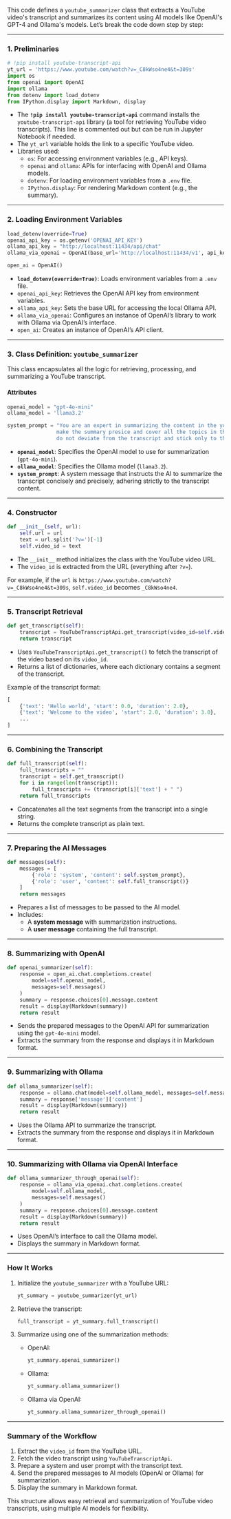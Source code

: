 This code defines a `youtube_summarizer` class that extracts a YouTube video's transcript and summarizes its content using AI models like OpenAI's GPT-4 and Ollama's models. Let’s break the code down step by step:

* * *

### **1\. Preliminaries**

```python
# !pip install youtube-transcript-api
yt_url = 'https://www.youtube.com/watch?v=_C8kWso4ne4&t=309s'
import os
from openai import OpenAI
import ollama
from dotenv import load_dotenv
from IPython.display import Markdown, display
```

-   The **`!pip install youtube-transcript-api`** command installs the `youtube-transcript-api` library (a tool for retrieving YouTube video transcripts). This line is commented out but can be run in Jupyter Notebook if needed.
-   The `yt_url` variable holds the link to a specific YouTube video.
-   Libraries used:
    -   `os`: For accessing environment variables (e.g., API keys).
    -   `openai` and `ollama`: APIs for interfacing with OpenAI and Ollama models.
    -   `dotenv`: For loading environment variables from a `.env` file.
    -   `IPython.display`: For rendering Markdown content (e.g., the summary).
* * *

### **2\. Loading Environment Variables**

```python
load_dotenv(override=True)
openai_api_key = os.getenv('OPENAI_API_KEY')
ollama_api_key = "http://localhost:11434/api/chat"
ollama_via_openai = OpenAI(base_url='http://localhost:11434/v1', api_key='ollama')

open_ai = OpenAI()
```

-   **`load_dotenv(override=True)`**: Loads environment variables from a `.env` file.
-   `openai_api_key`: Retrieves the OpenAI API key from environment variables.
-   `ollama_api_key`: Sets the base URL for accessing the local Ollama API.
-   `ollama_via_openai`: Configures an instance of OpenAI’s library to work with Ollama via OpenAI’s interface.
-   `open_ai`: Creates an instance of OpenAI’s API client.
* * *

### **3\. Class Definition: `youtube_summarizer`**

This class encapsulates all the logic for retrieving, processing, and summarizing a YouTube transcript.

#### **Attributes**

```python
openai_model = "gpt-4o-mini"
ollama_model = 'llama3.2'

system_prompt = "You are an expert in summarizing the content in the youtube transcript \
                make the summary presice and cover all the topics in the transcript \
                do not deviate from the transcript and stick only to the content in the transcript"
```

-   **`openai_model`**: Specifies the OpenAI model to use for summarization (`gpt-4o-mini`).
-   **`ollama_model`**: Specifies the Ollama model (`llama3.2`).
-   **`system_prompt`**: A system message that instructs the AI to summarize the transcript concisely and precisely, adhering strictly to the transcript content.
* * *

### **4\. Constructor**

```python
def __init__(self, url):
    self.url = url
    text = url.split('?v=')[-1]
    self.video_id = text
```

-   The `__init__` method initializes the class with the YouTube video URL.
-   The `video_id` is extracted from the URL (everything after `?v=`).

For example, if the `url` is `https://www.youtube.com/watch?v=_C8kWso4ne4&t=309s`, `self.video_id` becomes `_C8kWso4ne4`.

* * *

### **5\. Transcript Retrieval**

```python
def get_transcript(self):
    transcript = YouTubeTranscriptApi.get_transcript(video_id=self.video_id)
    return transcript
```

-   Uses `YouTubeTranscriptApi.get_transcript()` to fetch the transcript of the video based on its `video_id`.
-   Returns a list of dictionaries, where each dictionary contains a segment of the transcript.

Example of the transcript format:

```python
[
    {'text': 'Hello world', 'start': 0.0, 'duration': 2.0},
    {'text': 'Welcome to the video', 'start': 2.0, 'duration': 3.0},
    ...
]
```

* * *

### **6\. Combining the Transcript**

```python
def full_transcript(self):
    full_transcripts = ""
    transcript = self.get_transcript()
    for i in range(len(transcript)):
        full_transcripts += (transcript[i]['text'] + " ")
    return full_transcripts
```

-   Concatenates all the text segments from the transcript into a single string.
-   Returns the complete transcript as plain text.
* * *

### **7\. Preparing the AI Messages**

```python
def messages(self):
    messages = [
        {'role': 'system', 'content': self.system_prompt},
        {'role': 'user', 'content': self.full_transcript()}
    ]
    return messages
```

-   Prepares a list of messages to be passed to the AI model.
-   Includes:
    -   A **system message** with summarization instructions.
    -   A **user message** containing the full transcript.
* * *

### **8\. Summarizing with OpenAI**

```python
def openai_summarizer(self):
    response = open_ai.chat.completions.create(
        model=self.openai_model,
        messages=self.messages()
    )
    summary = response.choices[0].message.content
    result = display(Markdown(summary))
    return result
```

-   Sends the prepared messages to the OpenAI API for summarization using the `gpt-4o-mini` model.
-   Extracts the summary from the response and displays it in Markdown format.
* * *

### **9\. Summarizing with Ollama**

```python
def ollama_summarizer(self):
    response = ollama.chat(model=self.ollama_model, messages=self.messages())
    summary = response['message']['content']
    result = display(Markdown(summary))
    return result
```

-   Uses the Ollama API to summarize the transcript.
-   Extracts the summary from the response and displays it in Markdown format.
* * *

### **10\. Summarizing with Ollama via OpenAI Interface**

```python
def ollama_summarizer_through_openai(self):
    response = ollama_via_openai.chat.completions.create(
        model=self.ollama_model,
        messages=self.messages()
    )
    summary = response.choices[0].message.content
    result = display(Markdown(summary))
    return result
```

-   Uses OpenAI’s interface to call the Ollama model.
-   Displays the summary in Markdown format.
* * *

### **How It Works**

1.  Initialize the `youtube_summarizer` with a YouTube URL:

    ```python
    yt_summary = youtube_summarizer(yt_url)
    ```

2.  Retrieve the transcript:

    ```python
    full_transcript = yt_summary.full_transcript()
    ```

3.  Summarize using one of the summarization methods:
    -   OpenAI:

        ```python
        yt_summary.openai_summarizer()
        ```

    -   Ollama:

        ```python
        yt_summary.ollama_summarizer()
        ```

    -   Ollama via OpenAI:

        ```python
        yt_summary.ollama_summarizer_through_openai()
        ```

* * *

### **Summary of the Workflow**

1.  Extract the `video_id` from the YouTube URL.
2.  Fetch the video transcript using `YouTubeTranscriptApi`.
3.  Prepare a system and user prompt with the transcript text.
4.  Send the prepared messages to AI models (OpenAI or Ollama) for summarization.
5.  Display the summary in Markdown format.

This structure allows easy retrieval and summarization of YouTube video transcripts, using multiple AI models for flexibility.
